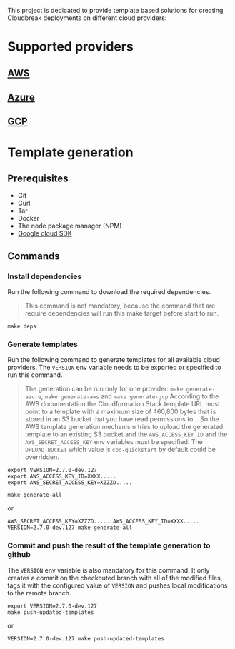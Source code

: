 This project is dedicated to provide template based solutions for creating Cloudbreak deployments on different cloud providers:
# Supported providers

## [AWS](aws/README.md)

## [Azure](azure/README.md)

## [GCP](gcp/README.md)

# Template generation

## Prerequisites
  - Git
  - Curl
  - Tar
  - Docker
  - The node package manager (NPM)
  - [Google cloud SDK](https://cloud.google.com/sdk/downloads)

## Commands

### Install dependencies
Run the following command to download the required dependencies.
> This command is not mandatory, because the command that are require dependencies will run this make target before start to run.

```
make deps
```

### Generate templates
Run the following command to generate templates for all available cloud providers. The `VERSION` env variable needs to be exported or specified to run this command.
> The generation can be run only for one provider: `make generate-azure`, `make generate-aws` and `make generate-gcp`
> According to the AWS documentation the Cloudformation Stack template URL must point to a template with a maximum size of 460,800 bytes that is stored in an S3 bucket that you have read permissions to... So the AWS template generation mechanism tries to upload the generated template to an existing S3 bucket and the `AWS_ACCESS_KEY_ID` and the `AWS_SECRET_ACCESS_KEY` env variables must be specified. The `UPLOAD_BUCKET` which value is `cbd-quickstart` by default could be overridden.

```
export VERSION=2.7.0-dev.127
export AWS_ACCESS_KEY_ID=XXXX.....
export AWS_SECRET_ACCESS_KEY=XZZZD.....

make generate-all
```
or
```
AWS_SECRET_ACCESS_KEY=XZZZD..... AWS_ACCESS_KEY_ID=XXXX..... VERSION=2.7.0-dev.127 make generate-all
```

### Commit and push the result of the template generation to github
The `VERSION` env variable is also mandatory for this command. It only creates a commit on the checkouted branch with all of the modified files, tags it with the configured value of `VERSION` and pushes local modifications to the remote branch.

```
export VERSION=2.7.0-dev.127
make push-updated-templates
```
or
```
VERSION=2.7.0-dev.127 make push-updated-templates
```
